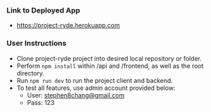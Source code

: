 ### Link to Deployed App
- https://project-ryde.herokuapp.com

### User Instructions
- Clone project-ryde project into desired local repository or folder.
- Perform ```npm install``` within /api and /frontend, as well as the root directory.
- Run ```npm run dev``` to run the project client and backend. 
- To test all features, use admin account provided below:
    - User: stephen8chang@gmail.com
    - Pass: 123
